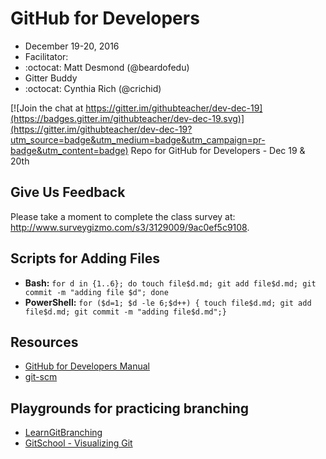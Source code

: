 # GitHub for Developers 

- December 19-20, 2016
- Facilitator:
 - :octocat: Matt Desmond (@beardofedu)
- Gitter Buddy
 - :octocat: Cynthia Rich (@crichid)

[![Join the chat at https://gitter.im/githubteacher/dev-dec-19](https://badges.gitter.im/githubteacher/dev-dec-19.svg)](https://gitter.im/githubteacher/dev-dec-19?utm_source=badge&utm_medium=badge&utm_campaign=pr-badge&utm_content=badge)
Repo for GitHub for Developers - Dec 19 &amp; 20th

## Give Us Feedback

Please take a moment to complete the class survey at: http://www.surveygizmo.com/s3/3129009/9ac0ef5c9108.

## Scripts for Adding Files

- **Bash:** `for d in {1..6}; do touch file$d.md; git add file$d.md; git commit -m "adding file $d"; done`
- **PowerShell:** `for ($d=1; $d -le 6;$d++) { touch file$d.md; git add file$d.md; git commit -m "adding file$d.md";}`

## Resources

- [GitHub for Developers Manual](manual/github-for-developers-student-manual.pdf)
- [git-scm](https://git-scm.com)

## Playgrounds for practicing branching
- [LearnGitBranching](http://learngitbranching.js.org/?NODEMO)
- [GitSchool - Visualizing Git](http://git-school.github.io/visualizing-git/)
